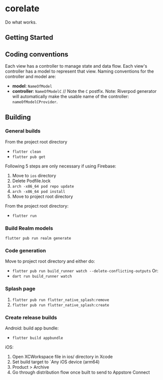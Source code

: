 # corelate
Do what works.

## Getting Started

## Coding conventions
Each view has a controller to manage state and data flow.
Each view's controller has a model to represent that view.
Naming conventions for the controller and model are:
- **model**: `NameOfModel`
- **controller**: `NameOfModelC` // Note the `C` postfix.
Note: Riverpod generator will automatically make the usable name of the controller: `nameOfModelCProvider`.

## Building

### General builds
From the project root directory
- `flutter clean`
- `flutter pub get`

Following 5 steps are only necessary if using Firebase:
1. Move to `ios` directory
2. Delete Podfile.lock
3. `arch -x86_64 pod repo update`
4. `arch -x86_64 pod install`
5. Move to project root directory

From the project root directory:
- `flutter run`

### Build Realm models
`flutter pub run realm generate`

### Code generation
Move to project root directory and either do:
- `flutter pub run build_runner watch --delete-conflicting-outputs` 
Or:
- `dart run build_runner watch`

### Splash page
1. `flutter pub run flutter_native_splash:remove`
2. `flutter pub run flutter_native_splash:create`

### Create release builds
Android: build app bundle:
- `flutter build appbundle`

iOS:
1. Open XCWorkspace file in ios/ directory in Xcode
2. Set build target to `Any iOS device (arm64)
3. Product > Archive
4. Go through distribution flow once built to send to Appstore Connect